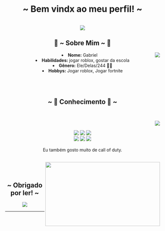 <body>
  <center>
<h1 align="center">~  Bem vindx ao meu perfil!  ~</h1>
<br>
<div align="center">
<!-- <a href="https://discord.com/users/pratizando" > -->
  <a href="Carrd.io/fxxe/" >
   <img src="https://media1.tenor.com/m/4d_L5oT0YFAAAAAC/bom-dia.gif"  />
  </a>
  
</div>
    <div align="center">
<!-- <img src="https://media1.tenor.com/m/4d_L5oT0YFAAAAAC/bom-dia.gif"> -->
      </div>
<div>
<h2 align="center"> 🦊 ~ Sobre Mim ~ 🦊 </h2>
  <div align="center">
<img src="https://media1.tenor.com/m/uzeKPffQKEkAAAAC/bom-dia-valtatui.gif)" align="right">
  </div>
<li>
 <b>Nome:</b> Gabriel</li>
</li>
<li>
<b>Habilidades:</b> jogar roblox, gostar da escola
</li>
<li>
<b>Gênero:</b> Ele/Delas/244 🏳️‍⚧️
</li>
<li>
<b>Hobbys:</b> Jogar roblox, Jogar fortnite
</li>
<br><br><br>
</div>
<div>
<h2 align="center">            ~ 📇 Conhecimento 📇 ~</h2>
 <br>
<p>
  <div align="center">
<img src="https://i.pinimg.com/originals/8d/4b/77/8d4b77c44b7a68c0fd609411e2c0ec3c.gif" align="right">
  </div>
</div>
<div>
  <br>
<p align="center"><img src="https://img.shields.io/badge/adobe%20photoshop%20-%2331A8FF.svg?&style=for-the-badge&logo=adobe%20photoshop&logoColor=white"/> <img src="https://img.shields.io/badge/html5%20-%23E34F26.svg?&style=for-the-badge&logo=html5&logoColor=white"/> <img src="https://img.shields.io/badge/css3%20-%231572B6.svg?&style=for-the-badge&logo=css3&logoColor=white"/><br>
 <img src="https://img.shields.io/badge/node.js%20-%2343853D.svg?&style=for-the-badge&logo=node.js&logoColor=white"/> <img src="https://img.shields.io/badge/javascript%20-%23323330.svg?&style=for-the-badge&logo=javascript&logoColor=%23F7DF1E"/> <img src="https://img.shields.io/badge/git%20-%23F05033.svg?&style=for-the-badge&logo=git&logoColor=white"/> <br><br>
Eu também gosto muito de call of duty.
</p>
<br>
  <div align="center">
<img src="[https://i.imgur.com/KXx0cCx.gif](https://media1.tenor.com/m/-WJZMWuiy38AAAAC/bom-dia-valtatu%C3%AD-bom-dia.gif)" align="right" width="373.5px" height="208.5px">
  </div>
<br>

</div>
<br>
<div>
<h2 align="center"> ~ Obrigado por ler! ~ </h2>
<div align="center">
<img src="https://media1.tenor.com/m/6-UGxh94QkQAAAAC/bom-dia-aquele-dia-lindo.gif">
</div>
<hr>
</div>
</div>
    </center>
</body>
